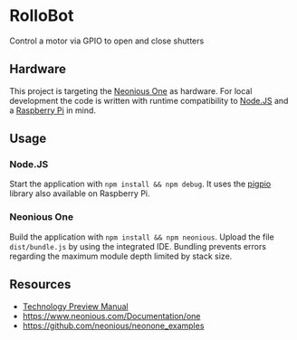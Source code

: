 # RolloBot
Control a motor via GPIO to open and close shutters

## Hardware
This project is targeting the [Neonious One](https://www.neonious.com/) as
hardware. For local development the code is written with runtime compatibility
to [Node.JS](https://nodejs.org/) and a
[Raspberry Pi](https://www.raspberrypi.org/) in mind.

## Usage
### Node.JS
Start the application with `npm install && npm debug`. It uses the
[pigpio](https://www.npmjs.com/package/pigpio) library also available on Raspberry
Pi.

### Neonious One
Build the application with `npm install && npm neonious`. Upload the file
`dist/bundle.js` by using the integrated IDE. Bundling prevents errors regarding
the maximum module depth limited by stack size.

## Resources

* [Technology Preview Manual](TPManual.pdf)
* https://www.neonious.com/Documentation/one
* https://github.com/neonious/neonone_examples
